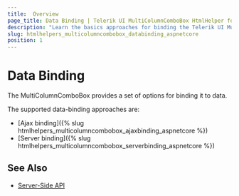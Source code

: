 ```yaml
---
title:  Overview
page_title: Data Binding | Telerik UI MultiColumnComboBox HtmlHelper for ASP.NET Core
description: "Learn the basics approaches for binding the Telerik UI MultiColumnComboBox HtmlHelper for ASP.NET Core (MVC 6 or ASP.NET Core MVC)."
slug: htmlhelpers_multicolumncombobox_databinding_aspnetcore
position: 1
---
```


# Data Binding

The MultiColumnComboBox provides a set of options for binding it to data.

The supported data-binding approaches are:

* [Ajax binding]({% slug htmlhelpers_multicolumncombobox_ajaxbinding_aspnetcore %})
* [Server binding]({% slug htmlhelpers_multicolumncombobox_serverbinding_aspnetcore %})

## See Also

* [Server-Side API](/api/multicolumncombobox)
